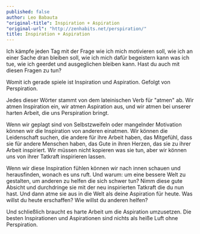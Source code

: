 ```yaml
---
published: false
author: Leo Babauta
"original-title": Inspiration + Aspiration
"original-url": "http://zenhabits.net/perspiration/"
title: Inspiration + Aspiration
---
```


Ich kämpfe jeden Tag mit der Frage wie ich mich motivieren soll, wie ich an einer Sache dran bleiben soll, wie ich mich dafür begeistern kann was ich tue, wie ich geerdet und ausgeglichen bleiben kann. Hast du auch mit diesen Fragen zu tun?

Womit ich gerade spiele ist Inspiration und Aspiration. Gefolgt von Perspiration.

Jedes dieser Wörter stammt von dem lateinischen Verb für "atmen" ab. Wir atmen Inspiration ein, wir atmen Aspiration aus, und wir atmen bei unserer harten Arbeit, die uns Perspiration bringt.

Wenn wir geplagt sind von Selbstzweifeln oder mangelnder Motivation können wir die Inspiration von anderen einatmen. Wir können die Leidenschaft suchen, die andere für ihre Arbeit haben, das Mitgefühl, dass sie für andere Menschen haben, das Gute in ihren Herzen, das sie zu ihrer Arbeit inspiriert. Wir müssen nicht kopieren was sie tun, aber wir können uns von ihrer Tatkraft inspirieren lassen.

Wenn wir diese Inspiration fühlen können wir nach innen schauen und herausfinden, wonach es uns ruft. Und warum: um eine bessere Welt zu gestalten, um anderen zu helfen die sich schwer tun? Nimm diese gute Absicht und durchdringe sie mit der neu inspirierten Tatkraft die du nun hast. Und dann atme sie aus in die Welt als deine Aspiration für heute. Was willst du heute erschaffen? Wie willst du anderen helfen?

Und schließlich braucht es harte Arbeit um die Aspiration umzusetzen. Die besten Inspirationen und Aspirationen sind nichts als heiße Luft ohne Perspiration.